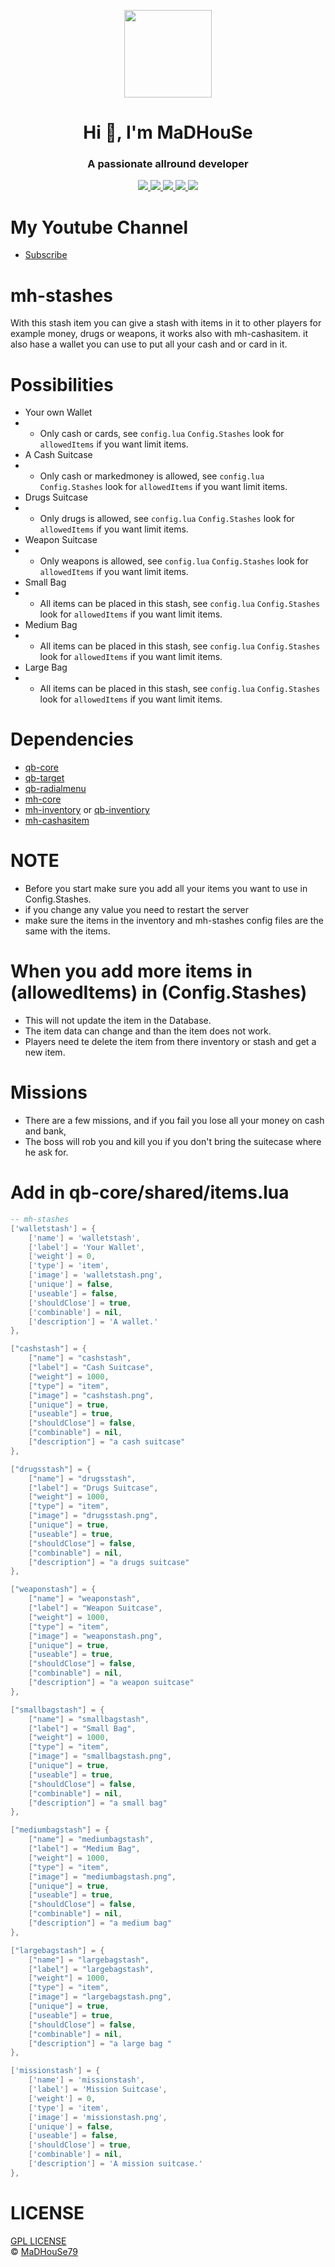 <p align="center">
    <img width="140" src="https://icons.iconarchive.com/icons/iconarchive/red-orb-alphabet/128/Letter-M-icon.png" />  
    <h1 align="center">Hi 👋, I'm MaDHouSe</h1>
    <h3 align="center">A passionate allround developer </h3>    
</p>

<p align="center">
    <a href="https://github.com/MaDHouSe79/mh-stashes/issues">
        <img src="https://img.shields.io/github/issues/MaDHouSe79/mh-stashes"/> 
    </a>
    <a href="https://github.com/MaDHouSe79/mh-stashes/watchers">
        <img src="https://img.shields.io/github/watchers/MaDHouSe79/mh-stashes"/> 
    </a> 
    <a href="https://github.com/MaDHouSe79/mh-stashes/network/members">
        <img src="https://img.shields.io/github/forks/MaDHouSe79/mh-stashes"/> 
    </a>  
    <a href="https://github.com/MaDHouSe79/mh-stashes/stargazers">
        <img src="https://img.shields.io/github/stars/MaDHouSe79/mh-stashes?color=white"/> 
    </a>
    <a href="https://github.com/MaDHouSe79/mh-stashes/blob/main/LICENSE">
        <img src="https://img.shields.io/github/license/MaDHouSe79/mh-stashes?color=black"/> 
    </a>      
</p>

# My Youtube Channel
- [Subscribe](https://www.youtube.com/c/@MaDHouSe79) 

# mh-stashes
With this stash item you can give a stash with items in it to other players for example money, drugs or weapons, 
it works also with mh-cashasitem.
it also hase a wallet you can use to put all your cash and or card in it.

# Possibilities
- Your own Wallet
- - Only cash or cards, see `config.lua` `Config.Stashes` look for `allowedItems` if you want limit items.
- A Cash Suitcase
- - Only cash or markedmoney is allowed, see `config.lua` `Config.Stashes` look for `allowedItems` if you want limit items.
- Drugs Suitcase
- - Only drugs is allowed, see `config.lua` `Config.Stashes` look for `allowedItems` if you want limit items.
- Weapon Suitcase
- - Only weapons is allowed, see `config.lua` `Config.Stashes` look for `allowedItems` if you want limit items.
- Small Bag
- - All items can be placed in this stash, see `config.lua` `Config.Stashes` look for `allowedItems` if you want limit items.
- Medium Bag
- - All items can be placed in this stash, see `config.lua` `Config.Stashes` look for `allowedItems` if you want limit items.
- Large Bag
- - All items can be placed in this stash, see `config.lua` `Config.Stashes` look for `allowedItems` if you want limit items.

# Dependencies
- [qb-core](https://github.com/qbcore-framework/qb-core)
- [qb-target](https://github.com/qbcore-framework/qb-target)
- [qb-radialmenu](https://github.com/qbcore-framework/qb-radialmenu)
- [mh-core](https://github.com/MaDHouSe79/mh-core)
- [mh-inventory](https://github.com/MaDHouSe79/mh-inventory) or [qb-inventiory](https://github.com/MaDHouSe79/qb-inventory)
- [mh-cashasitem](https://github.com/MaDHouSe79/mh-cashasitem)


# NOTE
- Before you start make sure you add all your items you want to use in Config.Stashes.
- if you change any value you need to restart the server
- make sure the items in the inventory and mh-stashes config files are the same with the items.

# When you add more items in (allowedItems) in (Config.Stashes) 
- This will not update the item in the Database.
- The item data can change and than the item does not work.
- Players need te delete the item from there inventory or stash and get a new item.

# Missions
- There are a few missions, and if you fail you lose all your money on cash and bank,
- The boss will rob you and kill you if you don't bring the suitecase where he ask for.

# Add in qb-core/shared/items.lua
```lua
-- mh-stashes
['walletstash'] = {
    ['name'] = 'walletstash', 
    ['label'] = 'Your Wallet', 
    ['weight'] = 0, 
    ['type'] = 'item', 
    ['image'] = 'walletstash.png', 
    ['unique'] = false,
    ['useable'] = false,
    ['shouldClose'] = true,
    ['combinable'] = nil,
    ['description'] = 'A wallet.'
},

["cashstash"] = {
    ["name"] = "cashstash",
    ["label"] = "Cash Suitcase",
    ["weight"] = 1000,
    ["type"] = "item",
    ["image"] = "cashstash.png",
    ["unique"] = true,
    ["useable"] = true,
    ["shouldClose"] = false,
    ["combinable"] = nil,   
    ["description"] = "a cash suitcase"
},

["drugsstash"] = {
    ["name"] = "drugsstash",
    ["label"] = "Drugs Suitcase",
    ["weight"] = 1000,
    ["type"] = "item",
    ["image"] = "drugsstash.png",
    ["unique"] = true,
    ["useable"] = true,
    ["shouldClose"] = false,
    ["combinable"] = nil,   
    ["description"] = "a drugs suitcase"
},

["weaponstash"] = {
    ["name"] = "weaponstash",
    ["label"] = "Weapon Suitcase",
    ["weight"] = 1000,
    ["type"] = "item",
    ["image"] = "weaponstash.png",
    ["unique"] = true,
    ["useable"] = true,
    ["shouldClose"] = false,
    ["combinable"] = nil,   
    ["description"] = "a weapon suitcase"
},

["smallbagstash"] = {
    ["name"] = "smallbagstash",
    ["label"] = "Small Bag",
    ["weight"] = 1000,
    ["type"] = "item",
    ["image"] = "smallbagstash.png",
    ["unique"] = true,
    ["useable"] = true,
    ["shouldClose"] = false,
    ["combinable"] = nil,   
    ["description"] = "a small bag"
},

["mediumbagstash"] = {
    ["name"] = "mediumbagstash",
    ["label"] = "Medium Bag",
    ["weight"] = 1000,
    ["type"] = "item",
    ["image"] = "mediumbagstash.png",
    ["unique"] = true,
    ["useable"] = true,
    ["shouldClose"] = false,
    ["combinable"] = nil,   
    ["description"] = "a medium bag"
},

["largebagstash"] = {
    ["name"] = "largebagstash",
    ["label"] = "largebagstash",
    ["weight"] = 1000,
    ["type"] = "item",
    ["image"] = "largebagstash.png",
    ["unique"] = true,
    ["useable"] = true,
    ["shouldClose"] = false,
    ["combinable"] = nil,   
    ["description"] = "a large bag "
},

['missionstash'] = {
    ['name'] = 'missionstash', 
    ['label'] = 'Mission Suitcase', 
    ['weight'] = 0, 
    ['type'] = 'item', 
    ['image'] = 'missionstash.png', 
    ['unique'] = false,
    ['useable'] = false,
    ['shouldClose'] = true,
    ['combinable'] = nil,
    ['description'] = 'A mission suitcase.'
},
```

# LICENSE
[GPL LICENSE](./LICENSE)<br />
&copy; [MaDHouSe79](https://www.youtube.com/@MaDHouSe79)
